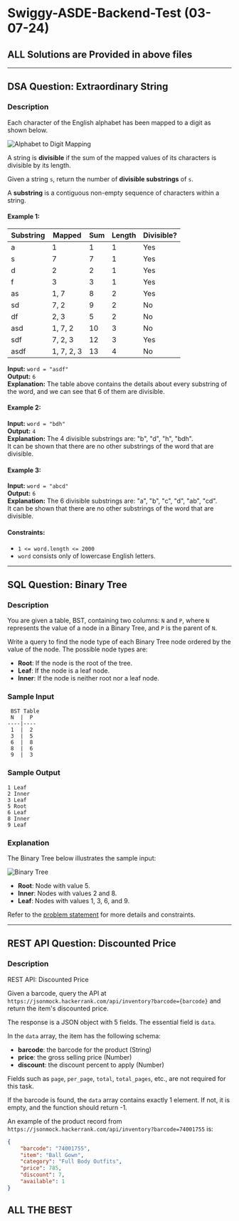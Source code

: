 # Swiggy-ASDE-Backend-Test  (03-07-24)

## ALL Solutions are Provided in above files

---

## DSA Question: Extraordinary String

### Description

Each character of the English alphabet has been mapped to a digit as shown below.

![Alphabet to Digit Mapping](https://fastly.jsdelivr.net/gh/doocs/leetcode@main/solution/2900-2999/2950.Number%20of%20Divisible%20Substrings/images/old_phone_digits.png)

A string is **divisible** if the sum of the mapped values of its characters is divisible by its length.

Given a string `s`, return the number of **divisible substrings** of `s`.

A **substring** is a contiguous non-empty sequence of characters within a string.

#### Example 1:

| Substring | Mapped | Sum | Length | Divisible? |
|-----------|--------|-----|--------|------------|
| a         | 1      | 1   | 1      | Yes        |
| s         | 7      | 7   | 1      | Yes        |
| d         | 2      | 2   | 1      | Yes        |
| f         | 3      | 3   | 1      | Yes        |
| as        | 1, 7   | 8   | 2      | Yes        |
| sd        | 7, 2   | 9   | 2      | No         |
| df        | 2, 3   | 5   | 2      | No         |
| asd       | 1, 7, 2| 10  | 3      | No         |
| sdf       | 7, 2, 3| 12  | 3      | Yes        |
| asdf      | 1, 7, 2, 3| 13| 4     | No         |

**Input:** `word = "asdf"`  
**Output:** `6`  
**Explanation:** The table above contains the details about every substring of the word, and we can see that 6 of them are divisible.

#### Example 2:

**Input:** `word = "bdh"`  
**Output:** `4`  
**Explanation:** The 4 divisible substrings are: "b", "d", "h", "bdh".  
It can be shown that there are no other substrings of the word that are divisible.

#### Example 3:

**Input:** `word = "abcd"`  
**Output:** `6`  
**Explanation:** The 6 divisible substrings are: "a", "b", "c", "d", "ab", "cd".  
It can be shown that there are no other substrings of the word that are divisible.

#### Constraints:
- `1 <= word.length <= 2000`
- `word` consists only of lowercase English letters.

---

## SQL Question: Binary Tree

### Description

You are given a table, BST, containing two columns: `N` and `P`, where `N` represents the value of a node in a Binary Tree, and `P` is the parent of `N`.

Write a query to find the node type of each Binary Tree node ordered by the value of the node. The possible node types are:
- **Root**: If the node is the root of the tree.
- **Leaf**: If the node is a leaf node.
- **Inner**: If the node is neither root nor a leaf node.

### Sample Input

```
 BST Table
 N  |  P
----|----
 1  |  2
 3  |  5
 6  |  8
 8  |  6
 9  |  3
```

### Sample Output

```
1 Leaf
2 Inner
3 Leaf
5 Root
6 Leaf
8 Inner
9 Leaf
```

### Explanation

The Binary Tree below illustrates the sample input:

![Binary Tree](https://s3.amazonaws.com/hr-assets/0/1532493154-b45f2a6d3a-Binary_Tree.png)

- **Root**: Node with value 5.
- **Inner**: Nodes with values 2 and 8.
- **Leaf**: Nodes with values 1, 3, 6, and 9.

Refer to the [problem statement](https://www.hackerrank.com/challenges/binary-search-tree-1/problem) for more details and constraints.

---

## REST API Question: Discounted Price

### Description

REST API: Discounted Price

Given a barcode, query the API at `https://jsonmock.hackerrank.com/api/inventory?barcode={barcode}` and return the item's discounted price.

The response is a JSON object with 5 fields. The essential field is `data`.

In the `data` array, the item has the following schema:

- **barcode**: the barcode for the product (String)
- **price**: the gross selling price (Number)
- **discount**: the discount percent to apply (Number)

Fields such as `page`, `per_page`, `total`, `total_pages`, etc., are not required for this task.

If the barcode is found, the `data` array contains exactly 1 element. If not, it is empty, and the function should return -1.

An example of the product record from `https://jsonmock.hackerrank.com/api/inventory?barcode=74001755` is:

```json
{
    "barcode": "74001755",
    "item": "Ball Gown",
    "category": "Full Body Outfits",
    "price": 785,
    "discount": 7,
    "available": 1
}
```

## ALL THE BEST

